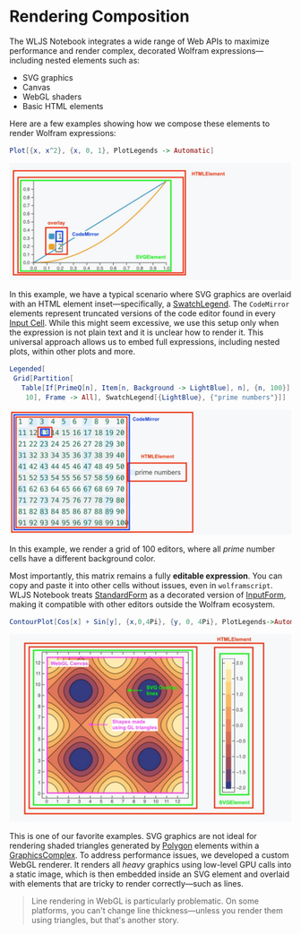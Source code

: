 # Rendering Composition

The WLJS Notebook integrates a wide range of Web APIs to maximize performance and render complex, decorated Wolfram expressions—including nested elements such as:

* SVG graphics
* Canvas
* WebGL shaders
* Basic HTML elements

Here are a few examples showing how we compose these elements to render Wolfram expressions:

```mathematica
Plot[{x, x^2}, {x, 0, 1}, PlotLegends -> Automatic]
```

![](./../../5193032764637704506.jpg)

In this example, we have a typical scenario where SVG graphics are overlaid with an HTML element inset—specifically, a [SwatchLegend](frontend/Reference/Formatting/SwatchLegend.md). The `CodeMirror` elements represent truncated versions of the code editor found in every [Input Cell](frontend/Cell%20types/Input%20cell.md). While this might seem excessive, we use this setup only when the expression is not plain text and it is unclear how to render it. This universal approach allows us to embed full expressions, including nested plots, within other plots and more.

```mathematica
Legended[
 Grid[Partition[
   Table[If[PrimeQ[n], Item[n, Background -> LightBlue], n], {n, 100}],
    10], Frame -> All], SwatchLegend[{LightBlue}, {"prime numbers"}]]
```

![](./../../5193032764637704505.jpg)

In this example, we render a grid of 100 editors, where all *prime* number cells have a different background color.

Most importantly, this matrix remains a fully **editable expression**. You can copy and paste it into other cells without issues, even in `wolframscript`. WLJS Notebook treats [StandardForm](frontend/Reference/Formatting/StandardForm.md) as a decorated version of [InputForm](frontend/Reference/Formatting/InputForm.md), making it compatible with other editors outside the Wolfram ecosystem.

```mathematica
ContourPlot[Cos[x] + Sin[y], {x,0,4Pi}, {y, 0, 4Pi}, PlotLegends->Automatic]
```

![](./../../5193032764637704507.jpg)

This is one of our favorite examples. SVG graphics are not ideal for rendering shaded triangles generated by [Polygon](frontend/Reference/Graphics/Polygon.md) elements within a [GraphicsComplex](frontend/Reference/Graphics/GraphicsComplex.md). To address performance issues, we developed a custom WebGL renderer. It renders all *heavy* graphics using low-level GPU calls into a static image, which is then embedded inside an SVG element and overlaid with elements that are tricky to render correctly—such as lines.

> Line rendering in WebGL is particularly problematic. On some platforms, you can't change line thickness—unless you render them using triangles, but that's another story.

